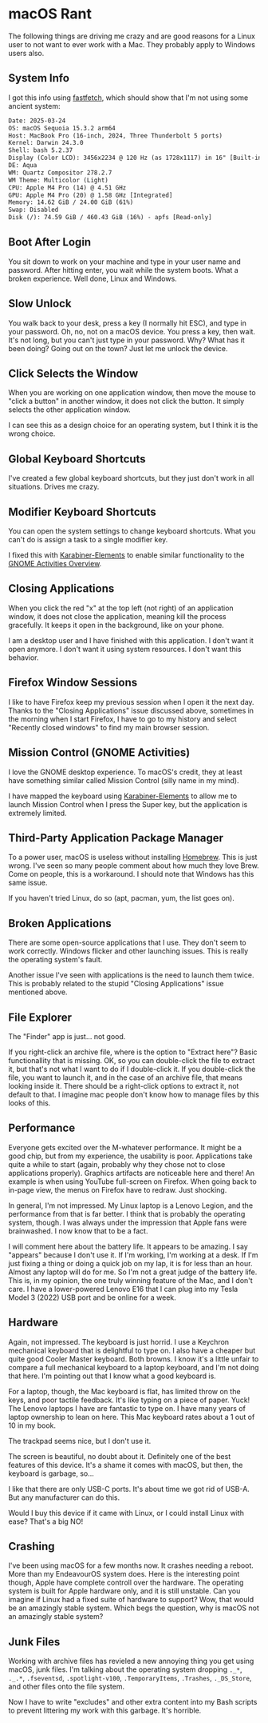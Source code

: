 # macOS Rant

The following things are driving me crazy and are good reasons for a Linux user to not want to ever work with a Mac. They probably apply to Windows users also.

## System Info

I got this info using [fastfetch](https://github.com/fastfetch-cli/fastfetch), which should show that I'm not using some ancient system:

```txt
Date: 2025-03-24
OS: macOS Sequoia 15.3.2 arm64
Host: MacBook Pro (16-inch, 2024, Three Thunderbolt 5 ports)
Kernel: Darwin 24.3.0
Shell: bash 5.2.37
Display (Color LCD): 3456x2234 @ 120 Hz (as 1728x1117) in 16" [Built-in] *
DE: Aqua
WM: Quartz Compositor 278.2.7
WM Theme: Multicolor (Light)
CPU: Apple M4 Pro (14) @ 4.51 GHz
GPU: Apple M4 Pro (20) @ 1.58 GHz [Integrated]
Memory: 14.62 GiB / 24.00 GiB (61%)
Swap: Disabled
Disk (/): 74.59 GiB / 460.43 GiB (16%) - apfs [Read-only]
```

## Boot After Login

You sit down to work on your machine and type in your user name and password. After hitting enter, you wait while the system boots. What a broken experience. Well done, Linux and Windows.

## Slow Unlock

You walk back to your desk, press a key (I normally hit ESC), and type in your password. Oh, no, not on a macOS device. You press a key, then wait. It's not long, but you can't just type in your password. Why? What has it been doing? Going out on the town? Just let me unlock the device.

## Click Selects the Window

When you are working on one application window, then move the mouse to "click a button" in another window, it does not click the button. It simply selects the other application window.

I can see this as a design choice for an operating system, but I think it is the wrong choice.

## Global Keyboard Shortcuts

I've created a few global keyboard shortcuts, but they just don't work in all situations. Drives me crazy.

## Modifier Keyboard Shortcuts

You can open the system settings to change keyboard shortcuts. What you can't do is assign a task to a single modifier key.

I fixed this with [Karabiner-Elements](https://github.com/grantcarthew/notes/blob/main/MacOS/README.md#karabiner-elements) to enable similar functionality to the [GNOME Activities Overview](https://github.com/grantcarthew/notes/blob/main/MacOS/gnome-activities-overview.json).

## Closing Applications

When you click the red "x" at the top left (not right) of an application window, it does not close the application, meaning kill the process gracefully. It keeps it open in the background, like on your phone.

I am a desktop user and I have finished with this application. I don't want it open anymore. I don't want it using system resources. I don't want this behavior.

## Firefox Window Sessions

I like to have Firefox keep my previous session when I open it the next day. Thanks to the "Closing Applications" issue discussed above, sometimes in the morning when I start Firefox, I have to go to my history and select "Recently closed windows" to find my main browser session.

## Mission Control (GNOME Activities)

I love the GNOME desktop experience. To macOS's credit, they at least have something similar called Mission Control (silly name in my mind).

I have mapped the keyboard using [Karabiner-Elements](https://github.com/grantcarthew/notes/blob/main/MacOS/README.md#karabiner-elements) to allow me to launch Mission Control when I press the Super key, but the application is extremely limited.

## Third-Party Application Package Manager

To a power user, macOS is useless without installing [Homebrew](https://brew.sh/). This is just wrong. I've seen so many people comment about how much they love Brew. Come on people, this is a workaround. I should note that Windows has this same issue.

If you haven't tried Linux, do so (apt, pacman, yum, the list goes on).

## Broken Applications

There are some open-source applications that I use. They don't seem to work correctly. Windows flicker and other launching issues. This is really the operating system's fault.

Another issue I've seen with applications is the need to launch them twice. This is probably related to the stupid "Closing Applications" issue mentioned above.

## File Explorer

The "Finder" app is just... not good.

If you right-click an archive file, where is the option to "Extract here"? Basic functionallity that is missing. OK, so you can double-click the file to extract it, but that's not what I want to do if I double-click it. If you double-click the file, you want to launch it, and in the case of an archive file, that means looking inside it. There should be a right-click options to extract it, not default to that. I imagine mac people don't know how to manage files by this looks of this.

## Performance

Everyone gets excited over the M-whatever performance. It might be a good chip, but from my experience, the usability is poor. Applications take quite a while to start (again, probably why they chose not to close applications properly). Graphics artifacts are noticeable here and there! An example is when using YouTube full-screen on Firefox. When going back to in-page view, the menus on Firefox have to redraw. Just shocking.

In general, I'm not impressed. My Linux laptop is a Lenovo Legion, and the performance from that is far better. I think that is probably the operating system, though. I was always under the impression that Apple fans were brainwashed. I now know that to be a fact.

I will comment here about the battery life. It appears to be amazing. I say "appears" because I don't use it. If I'm working, I'm working at a desk. If I'm just fixing a thing or doing a quick job on my lap, it is for less than an hour. Almost any laptop will do for me. So I'm not a great judge of the battery life. This is, in my opinion, the one truly winning feature of the Mac, and I don't care. I have a lower-powered Lenovo E16 that I can plug into my Tesla Model 3 (2022) USB port and be online for a week.

## Hardware

Again, not impressed. The keyboard is just horrid. I use a Keychron mechanical keyboard that is delightful to type on. I also have a cheaper but quite good Cooler Master keyboard. Both browns. I know it's a little unfair to compare a full mechanical keyboard to a laptop keyboard, and I'm not doing that here. I'm pointing out that I know what a good keyboard is.

For a laptop, though, the Mac keyboard is flat, has limited throw on the keys, and poor tactile feedback. It's like typing on a piece of paper. Yuck! The Lenovo laptops I have are fantastic to type on. I have many years of laptop ownership to lean on here. This Mac keyboard rates about a 1 out of 10 in my book.

The trackpad seems nice, but I don't use it.

The screen is beautiful, no doubt about it. Definitely one of the best features of this device. It's a shame it comes with macOS, but then, the keyboard is garbage, so...

I like that there are only USB-C ports. It's about time we got rid of USB-A. But any manufacturer can do this.

Would I buy this device if it came with Linux, or I could install Linux with ease? That's a big NO!

## Crashing

I've been using macOS for a few months now. It crashes needing a reboot. More than my EndeavourOS system does. Here is the interesting point though, Apple have complete controll over the hardware. The operating system is built for Apple hardware only, and it is still unstable. Can you imagine if Linux had a fixed suite of hardware to support? Wow, that would be an amazingly stable system. Which begs the question, why is macOS not an amazingly stable system?

## Junk Files

Working with archive files has revieled a new annoying thing you get using macOS, junk files. I'm talking about the operating system dropping `._*`, `._.*`, `.fseventsd`, `.spotlight-v100`, `.TemporaryItems`, `.Trashes`, `._DS_Store`, and other files onto the file system.

Now I have to write "excludes" and other extra content into my Bash scripts to prevent littering my work with this garbage. It's horrible.


